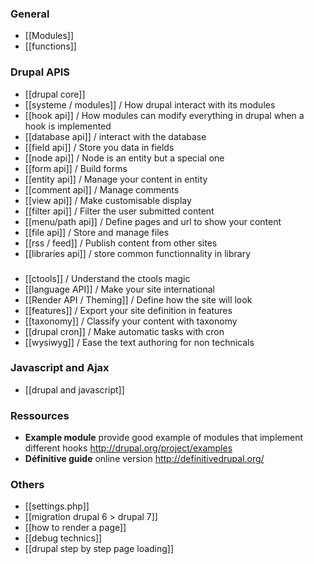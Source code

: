 ### General
* [[Modules]]
* [[functions]]


### Drupal APIS
* [[drupal core]]
* [[systeme / modules]] / How drupal interact with its modules
* [[hook api]] / How modules can modify everything in drupal when a hook is implemented
* [[database api]] / interact with the database
* [[field api]] / Store you data in fields
* [[node api]] / Node is an entity but a special one
* [[form api]] / Build forms
* [[entity api]] / Manage your content in entity
* [[comment api]] / Manage comments
* [[view api]] / Make customisable display
* [[filter api]] / Filter the user submitted content
* [[menu/path api]] / Define pages and url to show your content
* [[file api]] / Store and manage files
* [[rss / feed]] / Publish content from other sites
* [[libraries api]] / store common functionnality in library
### 
* [[ctools]] / Understand the ctools magic
* [[language API]] / Make your site international
* [[Render API / Theming]] / Define how the site will look
* [[features]] / Export your site definition in features
* [[taxonomy]] / Classify your content with taxonomy 
* [[drupal cron]] / Make automatic tasks with cron
* [[wysiwyg]] / Ease the text authoring for non technicals

### Javascript and Ajax
* [[drupal and javascript]]

### Ressources
* **Example module** provide good example of modules that implement different hooks
http://drupal.org/project/examples   
* **Définitive guide** online version http://definitivedrupal.org/

### Others
* [[settings.php]]
* [[migration drupal 6 > drupal 7]]
* [[how to render a page]]
* [[debug technics]]
* [[drupal step by step page loading]]